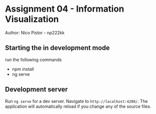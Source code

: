 # Assignment 04 - Information Visualization

Author: Nico Pistor - np222kk


## Starting the in development mode
run the following commands

- npm install
- ng serve


## Development server

Run `ng serve` for a dev server. Navigate to `http://localhost:4200/`. The application will automatically reload if you change any of the source files.

